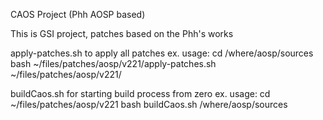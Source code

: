 CAOS Project (Phh AOSP based)


This is GSI project, patches based on the Phh's works

apply-patches.sh to apply all patches
	ex. usage:
		cd /where/aosp/sources
		bash ~/files/patches/aosp/v221/apply-patches.sh ~/files/patches/aosp/v221/

buildCaos.sh for starting build process from zero
	ex. usage:
		cd ~/files/patches/aosp/v221
		bash buildCaos.sh /where/aosp/sources

